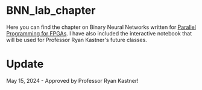 # BNN_lab_chapter
Here you can find the chapter on Binary Neural Networks written for [Parallel Programming for FPGAs](https://github.com/KastnerRG/pp4fpgas). I have also included the interactive notebook that will be used for Professor Ryan Kastner's future classes. 

# Update
May 15, 2024 - Approved by Professor Ryan Kastner! 
